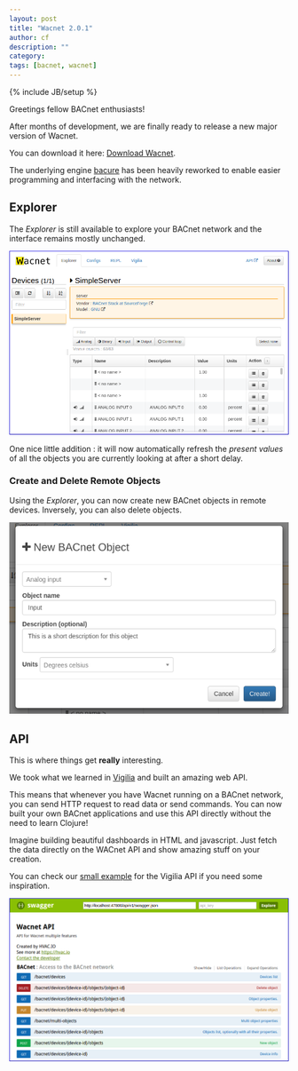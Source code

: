 ```yaml
---
layout: post
title: "Wacnet 2.0.1"
author: cf
description: ""
category: 
tags: [bacnet, wacnet]
---
```

{% include JB/setup %}

Greetings fellow BACnet enthusiasts!

After months of development, we are finally ready to release a new
major version of Wacnet.

You can download it here:
[Download Wacnet](https://hvac.io/docs/wacnet).

The underlying engine [bacure](https://github.com/Frozenlock/bacure)
has been heavily reworked to enable easier programming and interfacing
with the network.


## Explorer

The *Explorer* is still available to explore your BACnet network and
the interface remains mostly unchanged.

![Wacnet Explorer](/images/wacnet-201/explorer.png "Wacnet Explorer")

One nice little addition : it will now automatically refresh the
*present values* of all the objects you are currently looking at after
a short delay.


### Create and Delete Remote Objects

Using the *Explorer*, you can now create new BACnet objects in remote devices.
Inversely, you can also delete objects.

![Create Object](/images/wacnet-201/explorer-new-object.png "Create Object")


## API

This is where things get **really** interesting.

We took what we learned in [Vigilia](https://hvac.io/services/vigilia)
and built an amazing web API.

This means that whenever you have Wacnet running on a BACnet network,
you can send HTTP request to read data or send commands. You can now
built your own BACnet applications and use this API directly without
the need to learn Clojure!

Imagine building beautiful dashboards in HTML and javascript. Just
fetch the data directly on the WACnet API and show amazing stuff on
your creation.

You can check our
[small example](http://blog.hvac.io/2015/10/20/fun-with-vigilias-api/)
for the Vigilia API if you need some inspiration.

![Wacnet API](/images/wacnet-201/API.png "Wacnet API")
